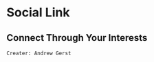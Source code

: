 Social Link
========
Connect Through Your Interests
-------------------------------
`Creater: Andrew Gerst`